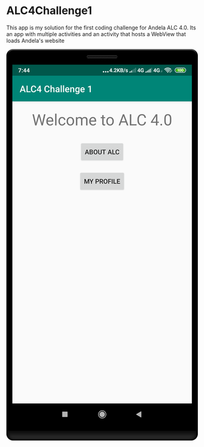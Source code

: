 # ALC4Challenge1
This app is my solution for the first coding challenge for Andela ALC 4.0.
Its an app with multiple activities and an activity that hosts a WebView that loads Andela's website


![alt app screenshot](https://github.com/buildbro/ALC4Challenge1/blob/master/device-2019-07-15-074511.png)
